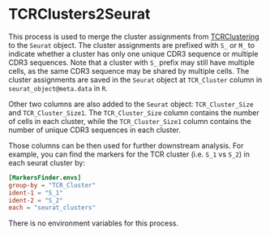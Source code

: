 # TCRClusters2Seurat

This process is used to merge the cluster assignments from [TCRClustering](./TCRClustering.md) to the `Seurat` object. The cluster assignments are prefixed with `S_` or `M_` to indicate whether a cluster has only one unique CDR3 sequence or multiple CDR3 sequences. Note that a cluster with `S_` prefix may still have multiple cells, as the same CDR3 sequence may be shared by multiple cells. The cluster assignments are saved in the `Seurat` object at `TCR_Cluster` column in `seurat_object@meta.data` in `R`.

Other two columns are also added to the `Seurat` object: `TCR_Cluster_Size` and `TCR_Cluster_Size1`. The `TCR_Cluster_Size` column contains the number of cells in each cluster, while the `TCR_Cluster_Size1` column contains the number of unique CDR3 sequences in each cluster.

Those columns can be then used for further downstream analysis. For example, you can find the markers for the TCR cluster (i.e. `S_1` vs `S_2`) in each seurat cluster by:

```toml
[MarkersFinder.envs]
group-by = "TCR_Cluster"
ident-1 = "S_1"
ident-2 = "S_2"
each = "seurat_clusters"
```

There is no environment variables for this process.
